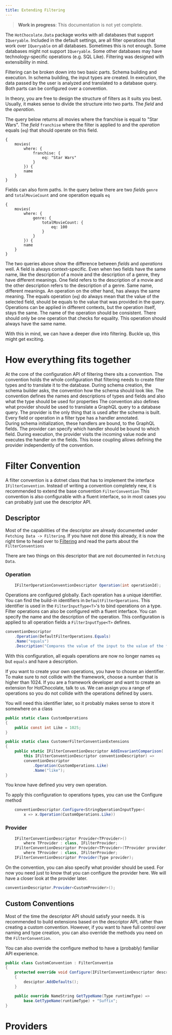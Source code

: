 ```yaml
---
title: Extending Filtering
---
```

> **Work in progress**: This documentation is not yet complete.

The `HotChocolate.Data` package works with all databases that support `IQueryable`. Included in the
default settings, are all filter operations that work over `IQueryable` on all databases. 
Sometimes this is not enough. Some databases might not support `IQueryable`. Some other databases may have
technology-specific operations (e.g. SQL Like). Filtering was designed with extensibility in mind.

Filtering can be broken down into two basic parts. Schema building and execution. In schema building,
the input types are created. In execution, the data passed by the user is analyzed and translated to a 
database query. Both parts can be configured over a convention.

In theory, you are free to design the structure of filters as it suits you best. 
Usually, it makes sense to divide the structure into two parts. The _field_ and the _operation_.

The query below returns all movies where the franchise is equal to "Star Wars". The _field_ `franchise` where the filter
is applied to and the _operation_ equals (`eq`) that should operate on this field.
```
{
    movies(
        where: { 
            franchise: {
                eq: "Star Wars"
            }
        }) {
        name
    }
}
```

Fields can also form paths. In the query below there are two _fields_ `genre` and `totalMovieCount` and one operation equals
`eq`
```
{
    movies(
        where: { 
            genre: {
                totalMovieCount: {
                    eq: 100
                }
            }
        }) {
        name
    }
}
```

The two queries above show the difference between _fields_ and _operations_ well. A field is always context-specific. 
Even when two fields have the same name, like the description of a movie and the description of a genre, they have different meanings.
One field refers to the description of a movie and the other description refers to the description of a genre.
Same name, different meanings. An operation on the other hand, has always the same meaning. 
The equals operation (`eq`) do always mean that the value of the selected field, should
be equals to the value that was provided in the query. 
Operations can be applied in different contexts, but the operation itself, stays the same.
The name of the operation should be consistent. There should only be one operation that checks for equality. 
This operation should always have the same name.

With this in mind, we can have a deeper dive into filtering. Buckle up, this might get exciting.

# How everything fits together
At the core of the configuration API of filtering there sits a convention. The convention holds the whole
configuration that filtering needs to create filter types and to translate it to the database. 
During schema creation, the schema builder asks, the convention how the schema should look like. 
The convention defines the names and descriptions of types and fields and also what the type should be used for properties
The convention also defines what provider should be used to translate a GraphQL query to a database query. 
The provider is the only thing that is used after the schema is built. 
Every field or operation in a filter type has a handler annotated.  
During schema initialization, these handlers are bound, to the GraphQL fields. The provider can specify which handler should be bound to which field. 
During execution, the provider visits the incoming value node and executes the handler on the fields. 
This loose coupling allows defining the provider independently of the convention. 

# Filter Convention
A filter convention is a dotnet class that has to implement the interface `IFilterConvention`.
Instead of writing a convention completely new, it is recommended to extend the base convention `FilterConvention`
This convention is also configurable with a fluent interface, so in most cases you can probably just use the descriptor API.

## Descriptor
Most of the capabilities of the descriptor are already documented under `Fetching Data -> Filtering`.
If you have not done this already, it is now the right time to head over to [Filtering](https://chillicream.com/docs/hotchocolate/fetching-data/filtering) and read the parts about the `FilterConventions`

There are two things on this descriptor that are not documented in `Fetching Data`. 

### Operation
```csharp
    IFilterOperationConventionDescriptor Operation(int operationId);
```
Operations are configured globally. Each operation has a unique identifier. You can find the build-in identifiers in `DefaultFilterOperations`. 
This identifier is used in the `FilterInputType<T>`'s to bind operations on a type. Filter operations can also be configured with a fluent interface.
You can specify the name and the description of the operation. This configuration is applied to all operation fields a `FilterInputType<T>` defines.

```csharp
conventionDescriptor
    .Operation(DefaultFilterOperations.Equals)
    .Name("equals")
    .Description("Compares the value of the input to the value of the field");
```

With this configuration, all equals operations are now no longer names `eq` but `equals` and have a description.

If you want to create your own operations, you have to choose an identifier. 
To make sure to not collide with the framework, choose a number that is higher than 1024. 
If you are a framework developer and want to create an extension for HotChocolate, talk to us. 
We can assign you a range of operations so you do not collide with the operations defined by users.

You will need this identifier later, so it probably makes sense to store it somewhere on a class
```csharp
public static class CustomOperations 
{
    public const int Like = 1025;
}

public static class CustomerFilterConventionExtensions 
{
    public static IFilterConventionDescriptor AddInvariantComparison(
        this IFilterConventionDescriptor conventionDescriptor) => 
        conventionDescriptor
            .Operation(CustomOperations.Like)
            .Name("like");
}
```

You know have defined you very own operation.

To apply this configuration to operations types, you can use the Configure method
```csharp
    conventionDescriptor.Configure<StringOperationInputType>(
        x => x.Operation(CustomOperations.Like))
```

### Provider
```csharp
    IFilterConventionDescriptor Provider<TProvider>()
        where TProvider : class, IFilterProvider;
    IFilterConventionDescriptor Provider<TProvider>(TProvider provider)
        where TProvider : class, IFilterProvider;
    IFilterConventionDescriptor Provider(Type provider);
```

On the convention, you can also specify what provider should be used. For now you need just to know
that you can configure the provider here. We will have a closer look at the provider later.

```csharp
conventionDescriptor.Provider<CustomProvider>();
```

## Custom Conventions
Most of the time the descriptor API should satisfy your needs. It is recommended to build extensions
based on the descriptor API, rather than creating a custom convention. 
However, if you want to have full control over naming and type creation, you can also override the methods
you need on the `FilterConvention`. 

You can also override the configure method to have a (probably) familiar API experience.

```csharp
public class CustomConvention : FilterConventio
{
    protected override void Configure(IFilterConventionDescriptor descriptor)
    {
        desciptor.AddDefaults();
    }

    public override NameString GetTypeName(Type runtimeType) =>
        base.GetTypeName(runtimeType) + "Suffix";
}
```

# Providers

